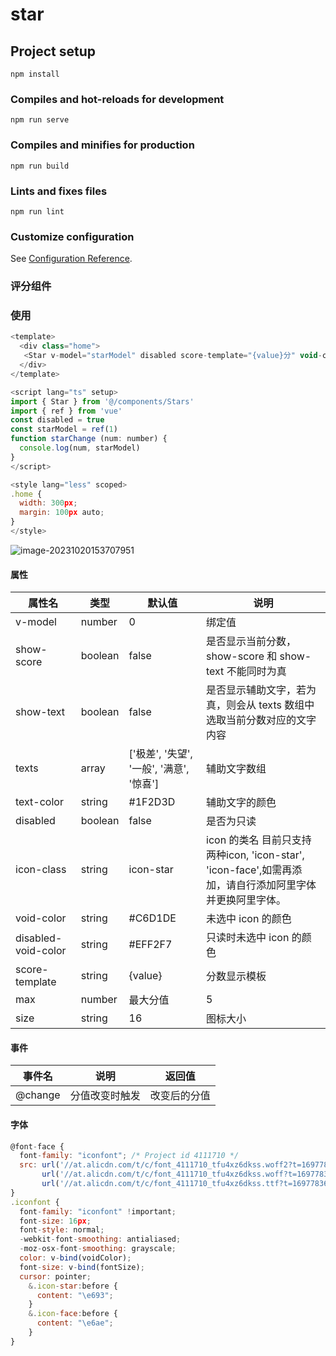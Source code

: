 # star

## Project setup
```
npm install
```

### Compiles and hot-reloads for development
```
npm run serve
```

### Compiles and minifies for production
```
npm run build
```

### Lints and fixes files
```
npm run lint
```

### Customize configuration
See [Configuration Reference](https://cli.vuejs.org/config/).

### 评分组件

### 使用

```js
<template>
  <div class="home">
   <Star v-model="starModel" disabled score-template="{value}分" void-color="#C6D1DE" icon-class="icon-face" :max="5" size="30" text-color="#ff9900" show-text show-score @change="starChange"></Star>
  </div>
</template>

<script lang="ts" setup>
import { Star } from '@/components/Stars'
import { ref } from 'vue'
const disabled = true
const starModel = ref(1)
function starChange (num: number) {
  console.log(num, starModel)
}
</script>

<style lang="less" scoped>
.home {
  width: 300px;
  margin: 100px auto;
}
</style>

```

![image-20231020153707951](https://github.com/snakehyq/Rate/tree/master/src/assets/image-20231020153707951.png)

#### 属性

| 属性名              | 类型    | 默认值                                   | 说明                                                         |
| ------------------- | ------- | ---------------------------------------- | ------------------------------------------------------------ |
| v-model             | number  | 0                                        | 绑定值                                                       |
| show-score          | boolean | false                                    | 是否显示当前分数，show-score 和 show-text 不能同时为真       |
| show-text           | boolean | false                                    | 是否显示辅助文字，若为真，则会从 texts 数组中选取当前分数对应的文字内容 |
| texts               | array   | ['极差', '失望', '一般', '满意', '惊喜'] | 辅助文字数组                                                 |
| text-color          | string  | \#1F2D3D                                 | 辅助文字的颜色                                               |
| disabled            | boolean | false                                    | 是否为只读                                                   |
| icon-class          | string  | icon-star                                | icon 的类名 目前只支持两种icon, 'icon-star', 'icon-face',如需再添加，请自行添加阿里字体并更换阿里字体。 |
| void-color          | string  | \#C6D1DE                                 | 未选中 icon 的颜色                                           |
| disabled-void-color | string  | \#EFF2F7                                 | 只读时未选中 icon 的颜色                                     |
| score-template      | string  | {value}                                  | 分数显示模板                                                 |
| max                 | number  | 最大分值                                 | 5                                                            |
| size                | string  | 16                                       | 图标大小                                                     |

#### 事件

| 事件名  | 说明           | 返回值       |
| ------- | -------------- | ------------ |
| @change | 分值改变时触发 | 改变后的分值 |

#### 字体

```js
@font-face {
  font-family: "iconfont"; /* Project id 4111710 */
  src: url('//at.alicdn.com/t/c/font_4111710_tfu4xz6dkss.woff2?t=1697783650703') format('woff2'),
       url('//at.alicdn.com/t/c/font_4111710_tfu4xz6dkss.woff?t=1697783650703') format('woff'),
       url('//at.alicdn.com/t/c/font_4111710_tfu4xz6dkss.ttf?t=1697783650703') format('truetype');
}
.iconfont {
  font-family: "iconfont" !important;
  font-size: 16px;
  font-style: normal;
  -webkit-font-smoothing: antialiased;
  -moz-osx-font-smoothing: grayscale;
  color: v-bind(voidColor);
  font-size: v-bind(fontSize);
  cursor: pointer;
    &.icon-star:before {
      content: "\e693";
    }
    &.icon-face:before {
      content: "\e6ae";
    }
}
```


